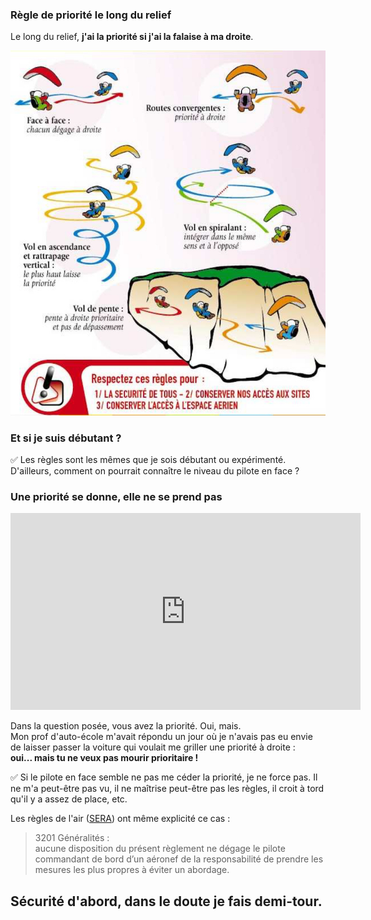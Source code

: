 <!--
Question U90V
Je vole dans l’ascendance en longeant le relief sur ma droite, une aile arrive en face)
-->

### Règle de priorité le long du relief

Le long du relief, **j'ai la priorité si j'ai la falaise à ma droite**.  

![Priorités en vol](priorites.jpg)

### Et si je suis débutant ?

✅ Les règles sont les mêmes que je sois débutant ou expérimenté.  
D'ailleurs, comment on pourrait connaître le niveau du pilote en face ?

### Une priorité se donne, elle ne se prend pas

<iframe width="560" height="315" src="https://www.youtube.com/embed/Kw-8BzhFhEU" frameborder="0" allow="accelerometer; autoplay; encrypted-media; gyroscope; picture-in-picture" allowfullscreen></iframe>

Dans la question posée, vous avez la priorité. Oui, mais.  
Mon prof d'auto-école m'avait répondu un jour où je n'avais pas eu envie de laisser passer la voiture qui voulait me griller une priorité à droite :   
**oui... mais tu ne veux pas mourir prioritaire !**

✅ Si le pilote en face semble ne pas me céder la priorité, je ne force pas. Il ne m'a peut-être pas vu, il ne maîtrise peut-être pas les règles, il croit à tord qu'il y a assez de place, etc.  



Les règles de l'air ([SERA](https://federation.ffvl.fr/sites/ffvl.fr/files/2016_Reglementation_aerienne_VL_version_SERA_2014-2-def.pdf)) ont même explicité ce cas :

> 3201 Généralités :  
> aucune disposition du présent règlement ne dégage le pilote commandant de bord d’un aéronef de la responsabilité de prendre les mesures les plus propres à éviter un abordage.


## Sécurité d'abord, dans le doute je fais demi-tour.